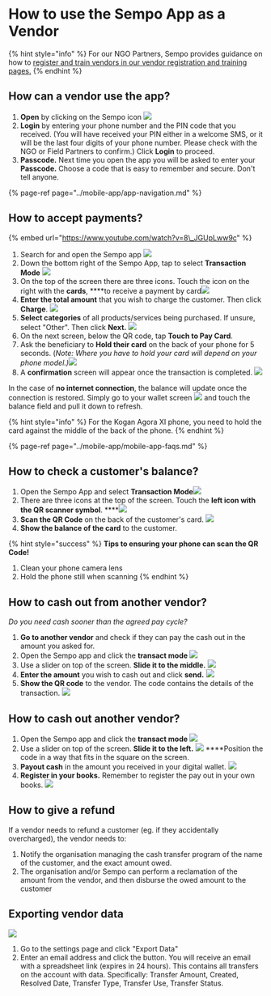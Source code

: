 # How to use the Sempo App as a Vendor

{% hint style="info" %}
For our NGO Partners, Sempo provides guidance on how to [register and train vendors in our vendor registration and training pages.](../registering-vendors-and-beneficiaries/quick-overview-of-enrolling-vendors/)
{% endhint %}

## How can a vendor use the app?

1. **Open** by clicking on the Sempo icon ![](../.gitbook/assets/screen-shot-2020-09-10-at-4.37.24-pm.png) 
2. **Login** by entering your phone number and the PIN code that you received.  \(You will have received your PIN either in a welcome SMS, or it will be the last four digits of your phone number. Please check with the NGO or Field Partners to confirm.\) Click **Login** to proceed.
3. **Passcode.** Next time you open the app you will be asked to enter your **Passcode.** Choose a code that is easy to remember and secure. Don't tell anyone.

{% page-ref page="../mobile-app/app-navigation.md" %}

## How to accept payments?

{% embed url="https://www.youtube.com/watch?v=8\_JGUpLww9c" %}

1. Search for and open the Sempo app ![](../.gitbook/assets/screen-shot-2020-09-10-at-4.37.24-pm.png) 
2. Down the bottom right of the Sempo App, tap to select **Transaction Mode** ![](../.gitbook/assets/1awqxppuohxec1qye0-c16alhcxvsdepdrnekeugjgq.png) 
3. On the top of the screen there are three icons. Touch the icon on the right with the **cards**, ****to receive a payment by  card![](../.gitbook/assets/screen-shot-2020-09-10-at-4.37.16-pm.png) 
4. **Enter the total amount** that you wish to charge the customer. Then click **Charge**. ![](../.gitbook/assets/charge.png) 
5. **Select categories** of all products/services being purchased. If unsure, select "Other". Then click **Next.**  ![](../.gitbook/assets/categories.png) 
6. On the next screen, below the QR code, tap **Touch to Pay Card**. 
7. Ask the beneficiary to **Hold their card** on the back of your phone for 5 seconds. \(_Note: Where you have to hold your card will depend on your phone model.\)_![](../.gitbook/assets/tap-card.png) 
8. A **confirmation** screen will appear once the transaction is completed. ![](../.gitbook/assets/confirmation.png) 

In the case of **no internet connection**, the balance will update once the connection is restored. Simply go to your wallet screen ![](../.gitbook/assets/wallet.png) and touch the balance field and pull it down to refresh.

{% hint style="info" %}
For the Kogan Agora XI phone, you need to hold the card against the middle of the back of the phone. 
{% endhint %}

{% page-ref page="../mobile-app/mobile-app-faqs.md" %}

## How to check a customer's balance?

1. Open the Sempo App and select **Transaction Mode**![](../.gitbook/assets/1awqxppuohxec1qye0-c16alhcxvsdepdrnekeugjgq.png) 
2. There are three icons at the top of the screen. Touch the **left icon with the QR scanner symbol**.  ****![](../.gitbook/assets/1b97ab-dobk8d9zysir3hztnqzgtbkw8zjowfe1o6qw%20%281%29.png) 
3. **Scan the QR Code** on the back of the customer's card.  ![](../.gitbook/assets/teal-oxfam-cards-final-copy.png) 
4. **Show the balance of the card** to the customer.

{% hint style="success" %}
**Tips to ensuring your phone can scan the QR Code!**  
1. Clean your phone camera lens   
2. Hold the phone still when scanning
{% endhint %}

## How to cash out from another vendor?

_Do you need cash sooner than the agreed pay cycle?_

1. **Go to another vendor** and check if they can pay the cash out in the amount you asked for.
2. Open the Sempo app and click the **transact mode** ![](../.gitbook/assets/1awqxppuohxec1qye0-c16alhcxvsdepdrnekeugjgq.png) 
3. Use a slider on top of the screen. **Slide it to the middle.** ![](../.gitbook/assets/middle-slider.png) 
4. **Enter the amount** you wish to cash out and click **send.**  ![](../.gitbook/assets/send.png) 
5. **Show the QR code** to the vendor. The code contains the details of the transaction. ![](../.gitbook/assets/screen-shot-2020-09-10-at-4.58.10-pm.png) 

## How to **cash out another vendor?**

1. Open the Sempo app and click the **transact mode** ![](../.gitbook/assets/1awqxppuohxec1qye0-c16alhcxvsdepdrnekeugjgq.png)
2. Use a slider on top of the screen. **Slide it to the left.** ![](../.gitbook/assets/1b97ab-dobk8d9zysir3hztnqzgtbkw8zjowfe1o6qw%20%281%29.png) ****Position the code in a way that fits in the square on the screen.
3. **Payout cash** in the amount you received in your digital wallet. ![](../.gitbook/assets/screen-shot-2020-09-10-at-5.00.21-pm.png) 
4. **Register in your books.** Remember to register the pay out in your own books. ![](../.gitbook/assets/screen-shot-2020-09-10-at-5.01.13-pm.png) 

## How to give a refund

If a vendor needs to refund a customer \(eg. if they accidentally overcharged\), the vendor needs to:

1. Notify the organisation managing the cash transfer program of the name of the customer, and the exact amount owed. 
2. The organisation and/or Sempo can perform a reclamation of the amount from the vendor, and then disburse the owed amount to the customer

## Exporting vendor data

![](../.gitbook/assets/export.png)

1. Go to the settings page and click "Export Data"
2. Enter an email address and click the button. You will receive an email with a spreadsheet link \(expires in 24 hours\). This contains all transfers on the account with data. Specifically: Transfer Amount, Created, Resolved Date, Transfer Type, Transfer Use, Transfer Status.

